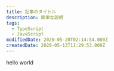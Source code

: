 ```yaml
---
title: 記事のタイトル
description: 簡単な説明
tags:
  - TypeScript
  - JavaScript
modifiedDate: 2020-05-28T02:14:54.000Z
createdDate: 2020-05-13T11:29:53.000Z
---
```


hello world
